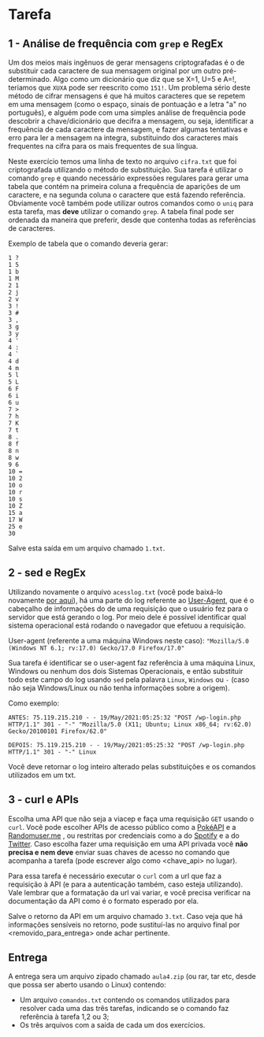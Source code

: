 # Tarefa

## 1 - Análise de frequência com `grep` e RegEx
Um dos meios mais ingênuos de gerar mensagens criptografadas é o de substituir cada caractere de sua mensagem original por um outro pré-determinado. Algo como um dicionário que diz que se X=1, U=5 e A=!, teriamos que `XUXA` pode ser reescrito como `151!`. Um problema sério deste método de cifrar mensagens é que há muitos caracteres que se repetem em uma mensagem (como o espaço, sinais de pontuação e a letra "a" no português), e alguém pode com uma simples análise de frequência pode descobrir a chave/dicionário que decifra a mensagem, ou seja, identificar a frequência de cada caractere da mensagem, e fazer algumas tentativas e erro para ler a mensagem na integra, substituindo dos caracteres mais frequentes na cifra para os mais frequentes de sua língua.

Neste exercício temos uma linha de texto no arquivo `cifra.txt` que foi criptografada utilizando o método de substituição. Sua tarefa é utilizar o comando `grep` e quando necessário expressões regulares para gerar uma tabela que contém na primeira coluna a frequência de aparições de um caractere, e na segunda coluna o caractere que está fazendo referência. Obviamente você também pode utilizar outros comandos como o `uniq` para esta tarefa, mas **deve** utilizar o comando `grep`. A tabela final pode ser ordenada da maneira que preferir, desde que contenha todas as referências de caracteres.

Exemplo de tabela que o comando deveria gerar:
```
1 ?
1 5
1 b
1 M
2 1
2 j
2 v
3 !
3 #
3 ,
3 g
3 y
4 '
4 :
4 `
4 d
4 m
5 l
5 L
6 F
6 i
6 u
7 >
7 h
7 K
7 t
8 .
8 f
8 n
8 w
9 6
10 =
10 2
10 o
10 r
10 s
10 Z
15 a
17 W
25 e
30 
```

Salve esta saída em um arquivo chamado `1.txt`.

## 2 - sed e RegEx
Utilizando novamente o arquivo `acesslog.txt` (você pode baixá-lo novamente [por aqui](https://www.kaggle.com/kmanchikalapudi/accesslog-5-19-2021txt)), há uma parte do log referente ao [User-Agent](https://developer.mozilla.org/pt-BR/docs/Web/HTTP/Headers/User-Agent), que é o cabeçalho de informações do de uma requisição que o usuário fez para o servidor que está gerando o log. Por meio dele é possível identificar qual sistema operacional está rodando o navegador que efetuou a requisição.

User-agent (referente a uma máquina Windows neste caso):
```"Mozilla/5.0 (Windows NT 6.1; rv:17.0) Gecko/17.0 Firefox/17.0"```

Sua tarefa é identificar se o user-agent faz referência à uma máquina Linux, Windows ou nenhum dos dois Sistemas Operacionais, e então substituir todo este campo do log usando `sed` pela palavra `Linux`, `Windows` ou `-` (caso não seja Windows/Linux ou não tenha informações sobre a origem).

Como exemplo:
```
ANTES: 75.119.215.210 - - 19/May/2021:05:25:32 "POST /wp-login.php HTTP/1.1" 301 - "-" "Mozilla/5.0 (X11; Ubuntu; Linux x86_64; rv:62.0) Gecko/20100101 Firefox/62.0"

DEPOIS: 75.119.215.210 - - 19/May/2021:05:25:32 "POST /wp-login.php HTTP/1.1" 301 - "-" Linux
```

Você deve retornar o log inteiro alterado pelas substituições e os comandos utilizados em um txt.

## 3 - curl e APIs

Escolha uma API que não seja a viacep e faça uma requisição `GET` usando o `curl`. Você pode escolher APIs de acesso público como a [PokéAPI](https://pokeapi.co/) e a [Randomuser.me](https://randomuser.me/) , ou restritas por credenciais como a do [Spotify](https://developer.spotify.com/documentation/web-api/) e a do [Twitter](https://developer.twitter.com/en/docs/twitter-api). Caso escolha fazer uma requisição em uma API privada você **não precisa e nem deve** enviar suas chaves de acesso no comando que acompanha a tarefa (pode escrever algo como <chave_api> no lugar). 

Para essa tarefa é necessário executar o `curl` com a url que faz a requisição à API (e para a autenticação também, caso esteja utilizando). Vale lembrar que a formatação da url vai variar, e você precisa verificar na documentação da API como é o formato esperado por ela.

Salve o retorno da API em um arquivo chamado `3.txt`. Caso veja que há informações sensíveis no retorno, pode sustituí-las no arquivo final por <removido_para_entrega> onde achar pertinente.

## Entrega

A entrega sera um arquivo zipado chamado `aula4.zip` (ou rar, tar etc, desde que possa ser aberto usando o Linux) contendo:
- Um arquivo `comandos.txt` contendo os comandos utilizados para resolver cada uma das três tarefas, indicando se o comando faz referência à tarefa 1,2 ou 3;
- Os três arquivos com a saída de cada um dos exercícios.

